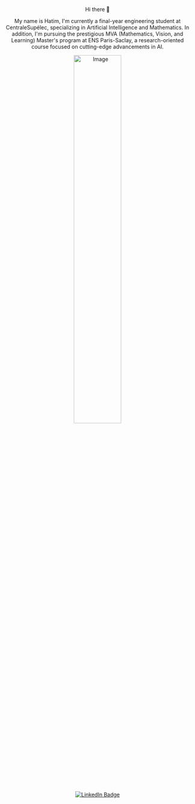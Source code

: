 <div align="center">
  <p>Hi there 👋</p>
  <p>My name is Hatim, I'm currently a final-year engineering student at CentraleSupélec, specializing in Artificial Intelligence and Mathematics. In addition, I'm pursuing the prestigious MVA (Mathematics, Vision, and Learning) Master's program at ENS Paris-Saclay, a research-oriented course focused on cutting-edge advancements in AI.</p>
  <img src="https://github.com/user-attachments/assets/4918e8d8-6786-4ef9-b2a2-e360e4114e8b/238353480-219bcc70-f5dc-466b-9a60-29653d8e8433" alt="Image" style="width:50%;">
  <div id="badges">
    <a href="https://www.linkedin.com/in/hatim-mrabet-b61884226/">
      <img src="https://img.shields.io/badge/LinkedIn-blue?style=for-the-badge&logo=linkedin&logoColor=white" alt="LinkedIn Badge"/>
    </a>
  </div>
</div>

<!--
**HatimRabet/hatimrabet** is a ✨ _special_ ✨ repository because its `README.md` (this file) appears on your GitHub profile.

Here are some ideas to get you started:

- 🔭 I’m currently working on ...
- 🌱 I’m currently learning ...
- 👯 I’m looking to collaborate on ...
- 🤔 I’m looking for help with ...
- 💬 Ask me about ...
- 📫 How to reach me: ...
- 😄 Pronouns: ...
- ⚡ Fun fact: ...
-->
